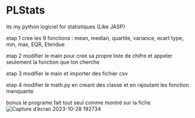 # PLStats
its my python logiciel for statistiques (Like JASP)

etap 1 cree les 9 fonctions : mean, median, quartile, variance, ecart type, min, max, EQR, Etendue

etap 2 modifier le main pour cree sa propre liste de chifre et appeler seulement la fonction que lon cherche

etap 3 modifier le main et importer des fichier csv 

etap 4 modifier le math.py en creant des classe et en rajoutant les fonction manquante


bonus le programe fait tout seul comme montré sur la fiche
![Capture d’écran 2023-10-28 192734](https://github.com/Ryad-ht/PLStats/assets/125749863/00b59899-48be-47e9-81b6-09abe9c9776f)

